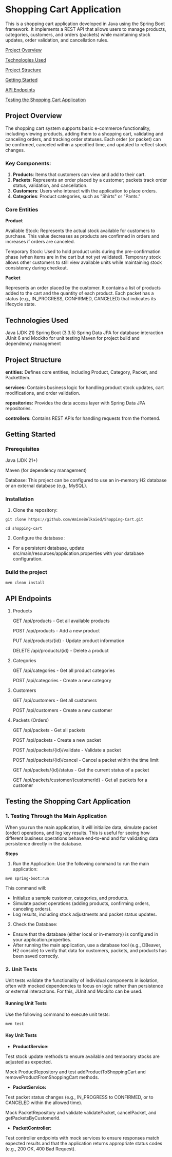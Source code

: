 # **Shopping Cart Application**

This is a shopping cart application developed in Java using the Spring Boot framework. It implements a REST API that allows users to manage products, categories, customers, and orders (packets) while maintaining stock updates, order validation, and cancellation rules.

[Project Overview]()

[Technologies Used]()

[Project Structure]()

[Getting Started]()

[API Endpoints]()

[Testing the Shopping Cart Application]()

## Project Overview
The shopping cart system supports basic e-commerce functionality, including viewing products, adding them to a shopping cart, validating and canceling orders, and tracking order statuses. Each order (or packet) can be confirmed, canceled within a specified time, and updated to reflect stock changes.

### Key Components:
1. **Products**: Items that customers can view and add to their cart.
2. **Packets**: Represents an order placed by a customer; packets track order status, validation, and cancellation.
3. **Customers**: Users who interact with the application to place orders.
4. **Categories**: Product categories, such as "Shirts" or "Pants."


### **Core Entities**

**Product**

Available Stock: Represents the actual stock available for customers to purchase. This value decreases as products are confirmed in orders and increases if orders are canceled.

Temporary Stock: Used to hold product units during the pre-confirmation phase (when items are in the cart but not yet validated). Temporary stock allows other customers to still view available units while maintaining stock consistency during checkout.

**Packet**

Represents an order placed by the customer. It contains a list of products added to the cart and the quantity of each product. Each packet has a status (e.g., IN_PROGRESS, CONFIRMED, CANCELED) that indicates its lifecycle state.

## Technologies Used

Java (JDK 21)
Spring Boot (3.3.5)
Spring Data JPA for database interaction
JUnit 6 and Mockito for unit testing
Maven for project build and dependency management

## Project Structure

**entities:** Defines core entities, including Product, Category, Packet, and PacketItem.

**services:** Contains business logic for handling product stock updates, cart modifications, and order validation.

**repositories:** Provides the data access layer with Spring Data JPA repositories.

**controllers:** Contains REST APIs for handling requests from the frontend.

## Getting Started

### Prerequisites

Java (JDK 21+)

Maven (for dependency management)

Database: This project can be configured to use an in-memory H2 database or an external database (e.g., MySQL).

### Installation

1. Clone the repository:


`git clone https://github.com/AmineBelkaied/Shopping-Cart.git`

`cd shopping-cart`

2. Configure the database :

* For a persistent database, update src/main/resources/application.properties with your database configuration.

### Build the project

`mvn clean install`

## API Endpoints
1. Products

   GET /api/products - Get all available products

   POST /api/products - Add a new product

   PUT /api/products/{id} - Update product information

   DELETE /api/products/{id} - Delete a product

2. Categories

   GET /api/categories - Get all product categories

   POST /api/categories - Create a new category

3. Customers

   GET /api/customers - Get all customers

   POST /api/customers - Create a new customer

4. Packets (Orders)

   GET /api/packets - Get all packets

   POST /api/packets - Create a new packet

   POST /api/packets/{id}/validate - Validate a packet

   POST /api/packets/{id}/cancel - Cancel a packet within the time limit

   GET /api/packets/{id}/status - Get the current status of a packet

   GET /api/packets/customer/{customerId} - Get all packets for a customer

## Testing the Shopping Cart Application

### 1. Testing Through the Main Application

   When you run the main application, it will initialize data, simulate packet (order) operations, and log key results. This is useful for seeing how different business operations behave end-to-end and for validating data persistence directly in the database.

**Steps**

1. Run the Application: Use the following command to run the main application:

`mvn spring-boot:run`

This command will:

* Initialize a sample customer, categories, and products.
* Simulate packet operations (adding products, confirming orders, canceling orders).
* Log results, including stock adjustments and packet status updates.

2. Check the Database:

* Ensure that the database (either local or in-memory) is configured in your application.properties.
* After running the main application, use a database tool (e.g., DBeaver, H2 console) to verify that data for customers, packets, and products has been saved correctly.

### 2. Unit Tests

Unit tests validate the functionality of individual components in isolation, often with mocked dependencies to focus on logic rather than persistence or external interactions. For this, JUnit and Mockito can be used.

#### Running Unit Tests

Use the following command to execute unit tests:

`mvn test`

#### Key Unit Tests

* **ProductService:**

Test stock update methods to ensure available and temporary stocks are adjusted as expected.

Mock ProductRepository and test addProductToShoppingCart and removeProductFromShoppingCart methods.

* **PacketService:**

Test packet status changes (e.g., IN_PROGRESS to CONFIRMED, or to CANCELED within the allowed time).

Mock PacketRepository and validate validatePacket, cancelPacket, and getPacketsByCustomerId.

* **PacketController:**

Test controller endpoints with mock services to ensure responses match expected results and that the application returns appropriate status codes (e.g., 200 OK, 400 Bad Request).